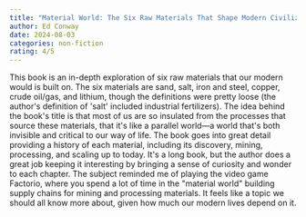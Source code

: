 ```yaml
---
title: "Material World: The Six Raw Materials That Shape Modern Civilization"
author: Ed Conway
date: 2024-08-03
categories: non-fiction
rating: 4/5
---
```


This book is an in-depth exploration of six raw materials that our modern would is built on. The six materials are sand, salt, iron and steel, copper, crude oil/gas, and lithium, though the definitions were pretty loose (the author's definition of 'salt' included industrial fertilizers). The idea behind the book's title is that most of us are so insulated from the processes that source these materials, that it's like a parallel world—a world that's both invisible and critical to our way of life. The book goes into great detail providing a history of each material, including its discovery, mining, processing, and scaling up to today. It's a long book, but the author does a great job keeping it interesting by bringing a sense of curiosity and wonder to each chapter. The subject reminded me of playing the video game Factorio, where you spend a lot of time in the "material world" building supply chains for mining and processing materials. It feels like a topic we should all know more about, given how much our modern lives depend on it.
